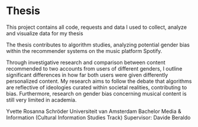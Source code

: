 # Thesis
This project contains all code, requests and data I used to collect, analyze and visualize data for my thesis

The thesis contributes to algorithm studies, analyzing potential gender bias within the recommender systems on the music platform Spotify.

Through investigative research and comparison between content recommended to two accounts from users of different genders, I outline significant differences in how far both users were given differently personalized content. My research aims to follow the debate that algorithms are reflective of ideologies curated within societal realities, contributing to bias. Furthermore, research on gender bias concerning musical content is still very limited in academia.

Yvette Rosanna Schröder
Universiteit van Amsterdam
Bachelor Media & Information (Cultural Information Studies Track)
Supervisor: Davide Beraldo
